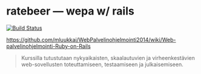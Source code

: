 # ratebeer &mdash; wepa w/ rails

[![Build Status](https://travis-ci.org/vastus/ratebeer.png)](https://travis-ci.org/vastus/ratebeer)

https://github.com/mluukkai/WebPalvelinohjelmointi2014/wiki/Web-palvelinohjelmointi-Ruby-on-Rails

> Kurssilla tutustutaan nykyaikaisten, skaalautuvien ja virheenkestävien web-sovellusten toteuttamiseen, testaamiseen ja julkaisemiseen.

